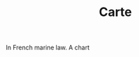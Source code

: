 ---
title: Carte
letter: C
permalink: "/definitions/bld-carte.html"
body: In French marine law. A chart
published_at: '2018-07-07'
source: Black's Law Dictionary 2nd Ed (1910)
layout: post
---